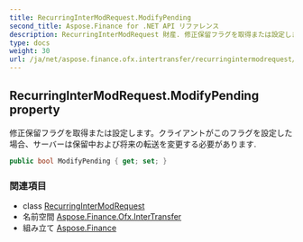 ```yaml
---
title: RecurringInterModRequest.ModifyPending
second_title: Aspose.Finance for .NET API リファレンス
description: RecurringInterModRequest 財産. 修正保留フラグを取得または設定しますクライアントがこのフラグを設定した場合サーバーは保留中および将来の転送を変更する必要があります.
type: docs
weight: 30
url: /ja/net/aspose.finance.ofx.intertransfer/recurringintermodrequest/modifypending/
---
```

## RecurringInterModRequest.ModifyPending property

修正保留フラグを取得または設定します。クライアントがこのフラグを設定した場合、サーバーは保留中および将来の転送を変更する必要があります.

```csharp
public bool ModifyPending { get; set; }
```

### 関連項目

* class [RecurringInterModRequest](../)
* 名前空間 [Aspose.Finance.Ofx.InterTransfer](../../recurringintermodrequest/)
* 組み立て [Aspose.Finance](../../../)



